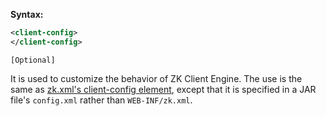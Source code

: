 **Syntax:**

```xml
<client-config>  
</client-config>
```

`[Optional]`

It is used to customize the behavior of ZK Client Engine. The use is the
same as [zk.xml's client-config element]({{site.baseurl}}/zk_config_ref/the_client_config_element),
except that it is specified in a JAR file's `config.xml` rather than
`WEB-INF/zk.xml`.


